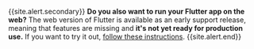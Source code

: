 {{site.alert.secondary}}
  **Do you also want to run your Flutter app on the web?**
  The web version of Flutter is available as an early
  support release, meaning that features are missing and
  **it's not yet ready for production use.** If you want to
  try it out,
  [follow these instructions](/docs/get-started/web).
{{site.alert.end}}
